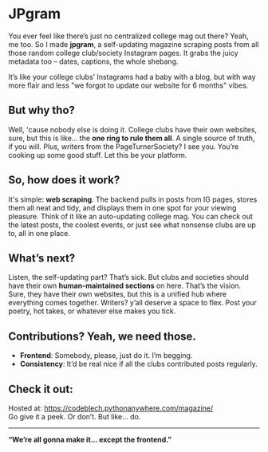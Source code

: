 # JPgram

You ever feel like there’s just no centralized college mag out there? Yeah, me too. So I made **jpgram**, a self-updating magazine scraping posts from all those random college club/society Instagram pages. It grabs the juicy metadata too – dates, captions, the whole shebang.

It’s like your college clubs’ Instagrams had a baby with a blog, but with way more flair and less "we forgot to update our website for 6 months" vibes.

## But why tho?

Well, 'cause nobody else is doing it. College clubs have their own websites, sure, but this is like… the **one ring to rule them all**. A single source of truth, if you will. Plus, writers from the PageTurnerSociety? I see you. You’re cooking up some good stuff. Let this be your platform.

## So, how does it work?

It's simple: **web scraping**. The backend pulls in posts from IG pages, stores them all neat and tidy, and displays them in one spot for your viewing pleasure. Think of it like an auto-updating college mag. You can check out the latest posts, the coolest events, or just see what nonsense clubs are up to, all in one place.

## What’s next?

Listen, the self-updating part? That’s sick. But clubs and societies should have their own **human-maintained sections** on here. That’s the vision. Sure, they have their own websites, but this is a unified hub where everything comes together. Writers? y’all deserve a space to flex. Post your poetry, hot takes, or whatever else makes you tick.

## Contributions? Yeah, we need those.

- **Frontend**: Somebody, please, just do it. I’m begging.
- **Consistency**: It’d be real nice if all the clubs contributed posts regularly.

## Check it out:

Hosted at: https://codeblech.pythonanywhere.com/magazine/  
Go give it a peek. Or don’t. But like… do.

---

**“We’re all gonna make it… except the frontend.”**
